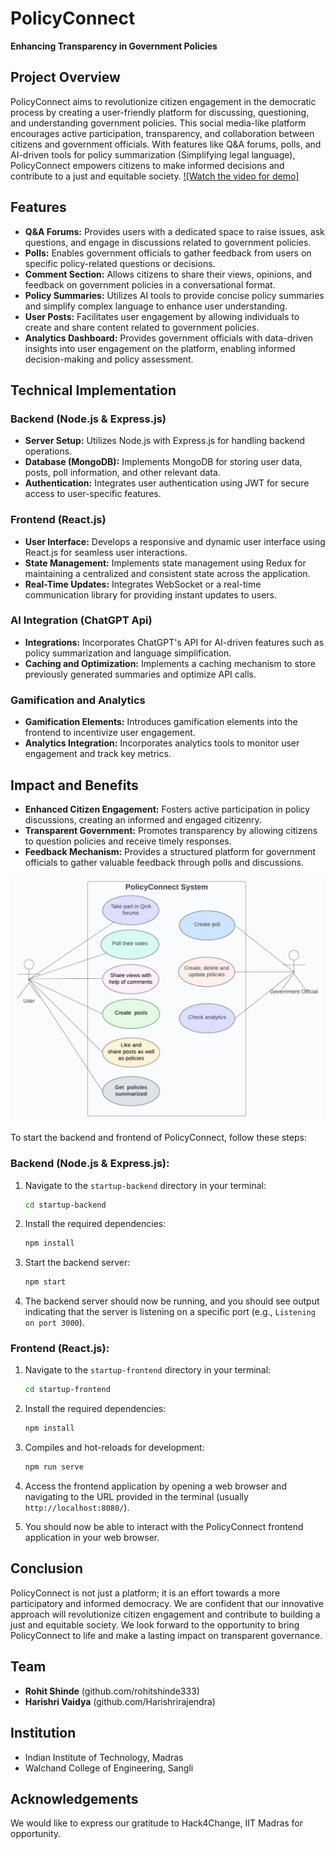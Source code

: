 # PolicyConnect

**Enhancing Transparency in Government Policies**

## Project Overview
PolicyConnect aims to revolutionize citizen engagement in the democratic process by creating a user-friendly platform for discussing, questioning, and understanding government policies. This social media-like platform encourages active participation, transparency, and collaboration between citizens and government officials. With features like Q&A forums, polls, and AI-driven tools for policy summarization (Simplifying legal language), PolicyConnect empowers citizens to make informed decisions and contribute to a just and equitable society.
[![Watch the video for demo]](https://drive.google.com/file/d/1K526-qu75A8ZsJdWItnvxkP-M4QFJPSS/view)

## Features
- **Q&A Forums:** Provides users with a dedicated space to raise issues, ask questions, and engage in discussions related to government policies.
- **Polls:** Enables government officials to gather feedback from users on specific policy-related questions or decisions.
- **Comment Section:** Allows citizens to share their views, opinions, and feedback on government policies in a conversational format.
- **Policy Summaries:** Utilizes AI tools to provide concise policy summaries and simplify complex language to enhance user understanding.
- **User Posts:** Facilitates user engagement by allowing individuals to create and share content related to government policies.
- **Analytics Dashboard:** Provides government officials with data-driven insights into user engagement on the platform, enabling informed decision-making and policy assessment.

## Technical Implementation
### Backend (Node.js & Express.js)
- **Server Setup:** Utilizes Node.js with Express.js for handling backend operations.
- **Database (MongoDB):** Implements MongoDB for storing user data, posts, poll information, and other relevant data.
- **Authentication:** Integrates user authentication using JWT for secure access to user-specific features.

### Frontend (React.js)
- **User Interface:** Develops a responsive and dynamic user interface using React.js for seamless user interactions.
- **State Management:** Implements state management using Redux for maintaining a centralized and consistent state across the application.
- **Real-Time Updates:** Integrates WebSocket or a real-time communication library for providing instant updates to users.

### AI Integration (ChatGPT Api)
- **Integrations:** Incorporates ChatGPT's API for AI-driven features such as policy summarization and language simplification.
- **Caching and Optimization:** Implements a caching mechanism to store previously generated summaries and optimize API calls.

### Gamification and Analytics
- **Gamification Elements:** Introduces gamification elements into the frontend to incentivize user engagement.
- **Analytics Integration:** Incorporates analytics tools to monitor user engagement and track key metrics.

## Impact and Benefits
- **Enhanced Citizen Engagement:** Fosters active participation in policy discussions, creating an informed and engaged citizenry.
- **Transparent Government:** Promotes transparency by allowing citizens to question policies and receive timely responses.
- **Feedback Mechanism:** Provides a structured platform for government officials to gather valuable feedback through polls and discussions.


![Use Case Diagram](policyConnectImg.jpg)

To start the backend and frontend of PolicyConnect, follow these steps:

### Backend (Node.js & Express.js):

1. Navigate to the `startup-backend` directory in your terminal:
   ```bash
   cd startup-backend
   ```

2. Install the required dependencies:
   ```bash
   npm install
   ```

3. Start the backend server:
   ```bash
   npm start
   ```

4. The backend server should now be running, and you should see output indicating that the server is listening on a specific port (e.g., `Listening on port 3000`).

### Frontend (React.js):

1. Navigate to the `startup-frontend` directory in your terminal:
   ```bash
   cd startup-frontend
   ```

2. Install the required dependencies:
   ```bash
   npm install
   ```

3. Compiles and hot-reloads for development:
   ```bash
   npm run serve
   ```

4. Access the frontend application by opening a web browser and navigating to the URL provided in the terminal (usually `http://localhost:8080/`).

5. You should now be able to interact with the PolicyConnect frontend application in your web browser.

## Conclusion
PolicyConnect is not just a platform; it is an effort towards a more participatory and informed democracy. We are confident that our innovative approach will revolutionize citizen engagement and contribute to building a just and equitable society. We look forward to the opportunity to bring PolicyConnect to life and make a lasting impact on transparent governance.

## Team
- **Rohit Shinde** (github.com/rohitshinde333)
- **Harishri Vaidya** (github.com/Harishrirajendra)

## Institution
- Indian Institute of Technology, Madras
- Walchand College of Engineering, Sangli


## Acknowledgements
We would like to express our gratitude to Hack4Change, IIT Madras for opportunity.

